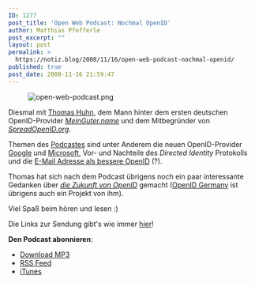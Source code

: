 ```yaml
---
ID: 1277
post_title: 'Open Web Podcast: Nochmal OpenID'
author: Matthias Pfefferle
post_excerpt: ""
layout: post
permalink: >
  https://notiz.blog/2008/11/16/open-web-podcast-nochmal-openid/
published: true
post_date: 2008-11-16 21:59:47
---
```

<!-- wp:image {"align":"center"} -->
<figure class="wp-block-image aligncenter"><img src="https://notiz.blog/wp-content/uploads/2008/11/open-web-podcast.png" alt="open-web-podcast.png" /></figure>
<!-- /wp:image -->

<!-- wp:paragraph -->
<p>Diesmal mit <a href="http://thomashuhn.com/">Thomas Huhn</a>, dem Mann hinter dem ersten deutschen OpenID-Provider <em><a href="http://MeinGuter.name">MeinGuter.name</a></em> und dem Mitbegründer von <em><a href="http://SpreadOpenID.org">SpreadOpenID.org</a></em>.</p>
<!-- /wp:paragraph -->

<!-- wp:paragraph -->
<p>Themen des <a href="http://openweb.mixxt.de/networks/blog/post.pixelsebi:4">Podcastes</a> sind unter Anderem die neuen OpenID-Provider <a href="http://pixelsebi.com/2008-10-31/google-openid-already-works-nearly-everywhere/">Google</a> und <a href="https://notiz.blog/2008/10/27/windows-live-id-wird-openid-provider/">Microsoft</a>, Vor- und Nachteile des <em>Directed Identity</em> Protokolls und die <a href="http://eaut.org/">E-Mail Adresse als bessere OpenID</a> (?).</p>
<!-- /wp:paragraph -->

<!-- wp:paragraph -->
<p>Thomas hat sich nach dem Podcast übrigens noch ein paar interessante Gedanken über <em><a href="http://openidgermany.de/2008/11/14/openid-baut-sich-eine-brucke-zur-massenanwendung/">die Zukunft von OpenID</a></em> gemacht (<a href="http://openidgermany.de/">OpenID Germany</a> ist übrigens auch ein Projekt von ihm).</p>
<!-- /wp:paragraph -->

<!-- wp:paragraph -->
<p>Viel Spaß beim hören und lesen :)</p>
<!-- /wp:paragraph -->

<!-- wp:paragraph -->
<p>Die Links zur Sendung gibt's wie immer <a href="http://openweb.mixxt.de/networks/wiki/index.episode-4">hier</a>!</p>
<!-- /wp:paragraph -->

<!-- wp:paragraph -->
<p><strong>Den Podcast abonnieren</strong>:</p>
<!-- /wp:paragraph -->

<!-- wp:list -->
<ul>
	<li><a href="http://openwebpodcast.de/mp3/openweb04.mp3">Download MP3</a></li>
	<li><a href="http://feeds.feedburner.com/openwebcast">RSS Feed</a></li>
	<li><a href="http://phobos.apple.com/WebObjects/MZStore.woa/wa/viewPodcast?id=294732929">iTunes</a></li>
</ul>
<!-- /wp:list -->